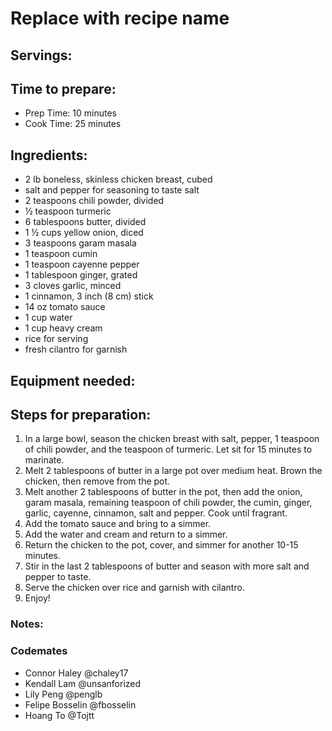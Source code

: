 # Replace with recipe name

## Servings: 

## Time to prepare: 
- Prep Time: 10 minutes
- Cook Time: 25 minutes

## Ingredients:
- 2 lb boneless, skinless chicken breast, cubed
- salt and pepper for seasoning to taste salt
- 2 teaspoons chili powder, divided
- ½ teaspoon turmeric
- 6 tablespoons butter, divided
- 1 ½ cups yellow onion, diced
- 3 teaspoons garam masala
- 1 teaspoon cumin
- 1 teaspoon cayenne pepper
- 1 tablespoon ginger, grated
- 3 cloves garlic, minced
- 1 cinnamon, 3 inch (8 cm) stick
- 14 oz tomato sauce
- 1 cup water
- 1 cup heavy cream
- rice for serving
- fresh cilantro for garnish

## Equipment needed:


## Steps for preparation:

1. In a large bowl, season the chicken breast with salt, pepper, 1 teaspoon of chili powder, and the teaspoon of turmeric. Let sit for 15 minutes to marinate.
2. Melt 2 tablespoons of butter in a large pot over medium heat. Brown the chicken, then remove from the pot.
3. Melt another 2 tablespoons of butter in the pot, then add the onion, garam masala, remaining teaspoon of chili powder, the cumin, ginger, garlic, cayenne, cinnamon, salt and pepper. Cook until fragrant.
4. Add the tomato sauce and bring to a simmer.
5. Add the water and cream and return to a simmer.
6. Return the chicken to the pot, cover, and simmer for another 10-15 minutes.
7. Stir in the last 2 tablespoons of butter and season with more salt and pepper to taste.
8. Serve the chicken over rice and garnish with cilantro.
9. Enjoy!


### Notes:



### Codemates #
- Connor Haley @chaley17
- Kendall Lam @unsanforized
- Lily Peng @penglb
- Felipe Bosselin @fbosselin
- Hoang To @Tojtt
